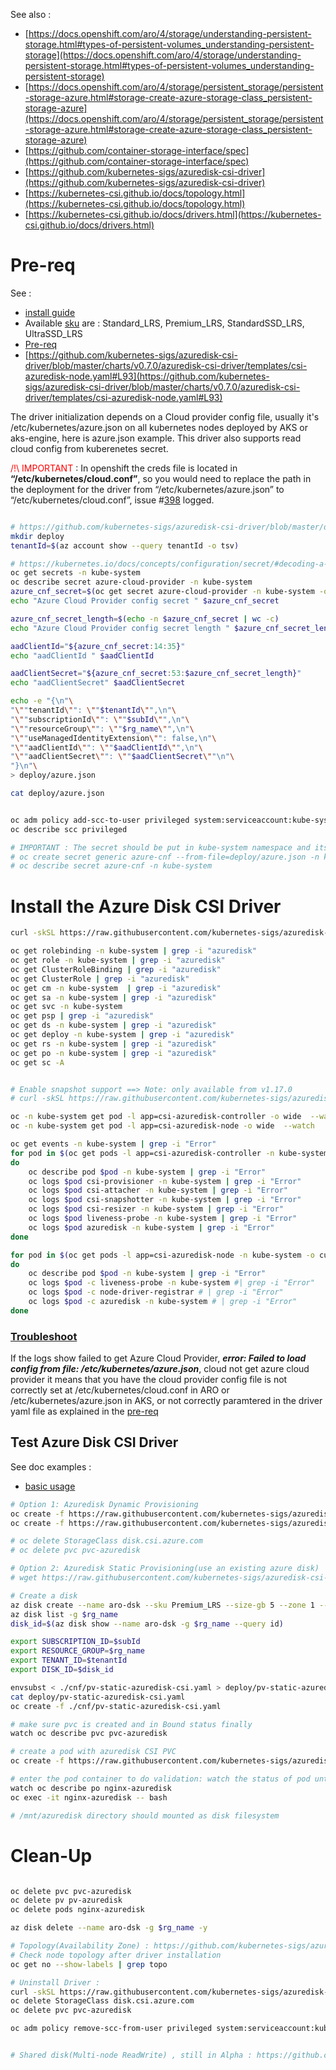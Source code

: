See also :

- [https://docs.openshift.com/aro/4/storage/understanding-persistent-storage.html#types-of-persistent-volumes_understanding-persistent-storage](https://docs.openshift.com/aro/4/storage/understanding-persistent-storage.html#types-of-persistent-volumes_understanding-persistent-storage)
- [https://docs.openshift.com/aro/4/storage/persistent_storage/persistent-storage-azure.html#storage-create-azure-storage-class_persistent-storage-azure](https://docs.openshift.com/aro/4/storage/persistent_storage/persistent-storage-azure.html#storage-create-azure-storage-class_persistent-storage-azure)
- [https://github.com/container-storage-interface/spec](https://github.com/container-storage-interface/spec)
- [https://github.com/kubernetes-sigs/azuredisk-csi-driver](https://github.com/kubernetes-sigs/azuredisk-csi-driver)
- [https://kubernetes-csi.github.io/docs/topology.html](https://kubernetes-csi.github.io/docs/topology.html)
- [https://kubernetes-csi.github.io/docs/drivers.html](https://kubernetes-csi.github.io/docs/drivers.html)

# Pre-req

See :
- [install guide](https://github.com/kubernetes-sigs/azuredisk-csi-driver/blob/master/docs/install-azuredisk-csi-driver.md)
- Available [sku](https://github.com/kubernetes-sigs/azuredisk-csi-driver/blob/master/docs/driver-parameters.md) are : Standard_LRS, Premium_LRS, StandardSSD_LRS, UltraSSD_LRS
- [Pre-req](https://github.com/kubernetes-sigs/azuredisk-csi-driver#prerequisite)
- [https://github.com/kubernetes-sigs/azuredisk-csi-driver/blob/master/charts/v0.7.0/azuredisk-csi-driver/templates/csi-azuredisk-node.yaml#L93](https://github.com/kubernetes-sigs/azuredisk-csi-driver/blob/master/charts/v0.7.0/azuredisk-csi-driver/templates/csi-azuredisk-node.yaml#L93)

The driver initialization depends on a Cloud provider config file, usually it's /etc/kubernetes/azure.json on all kubernetes nodes deployed by AKS or aks-engine, here is azure.json example. This driver also supports read cloud config from kuberenetes secret.

<span style="color:red">/!\ IMPORTANT </span> : In openshift the creds file is located in **“/etc/kubernetes/cloud.conf”**, so you would need to replace the path in the deployment for the driver from “/etc/kubernetes/azure.json” to “/etc/kubernetes/cloud.conf”, issue #[398](https://github.com/kubernetes-sigs/azuredisk-csi-driver/issues/398) logged.

```sh

# https://github.com/kubernetes-sigs/azuredisk-csi-driver/blob/master/docs/read-from-secret.md
mkdir deploy
tenantId=$(az account show --query tenantId -o tsv)

# https://kubernetes.io/docs/concepts/configuration/secret/#decoding-a-secret
oc get secrets -n kube-system
oc describe secret azure-cloud-provider -n kube-system
azure_cnf_secret=$(oc get secret azure-cloud-provider -n kube-system -o jsonpath="{.data.cloud-config}" | base64 --decode)
echo "Azure Cloud Provider config secret " $azure_cnf_secret

azure_cnf_secret_length=$(echo -n $azure_cnf_secret | wc -c)
echo "Azure Cloud Provider config secret length " $azure_cnf_secret_length

aadClientId="${azure_cnf_secret:14:35}"
echo "aadClientId " $aadClientId

aadClientSecret="${azure_cnf_secret:53:$azure_cnf_secret_length}"
echo "aadClientSecret" $aadClientSecret

echo -e "{\n"\
"\""tenantId\"": \""$tenantId\"",\n"\
"\""subscriptionId\"": \""$subId\"",\n"\
"\""resourceGroup\"": \""$rg_name\"",\n"\
"\""useManagedIdentityExtension\"": false,\n"\
"\""aadClientId\"": \""$aadClientId\"",\n"\
"\""aadClientSecret\"": \""$aadClientSecret\""\n"\
"}\n"\
> deploy/azure.json

cat deploy/azure.json


oc adm policy add-scc-to-user privileged system:serviceaccount:kube-system:csi-azuredisk-node-sa
oc describe scc privileged

# IMPORTANT : The secret should be put in kube-system namespace and its name should be azure-cloud-provider
# oc create secret generic azure-cnf --from-file=deploy/azure.json -n kube-system
# oc describe secret azure-cnf -n kube-system
```

# Install the Azure Disk CSI Driver

```sh
curl -skSL https://raw.githubusercontent.com/kubernetes-sigs/azuredisk-csi-driver/v0.7.0/deploy/install-driver.sh | bash -s v0.7.0 --

oc get rolebinding -n kube-system | grep -i "azuredisk"
oc get role -n kube-system | grep -i "azuredisk"
oc get ClusterRoleBinding | grep -i "azuredisk"
oc get ClusterRole | grep -i "azuredisk"
oc get cm -n kube-system  | grep -i "azuredisk"
oc get sa -n kube-system | grep -i "azuredisk"
oc get svc -n kube-system
oc get psp | grep -i "azuredisk"
oc get ds -n kube-system | grep -i "azuredisk"
oc get deploy -n kube-system | grep -i "azuredisk"
oc get rs -n kube-system | grep -i "azuredisk"
oc get po -n kube-system | grep -i "azuredisk"
oc get sc -A


# Enable snapshot support ==> Note: only available from v1.17.0
# curl -skSL https://raw.githubusercontent.com/kubernetes-sigs/azuredisk-csi-driver/v0.7.0/deploy/install-driver.sh | bash -s v0.7.0 snapshot --

oc -n kube-system get pod -l app=csi-azuredisk-controller -o wide  --watch
oc -n kube-system get pod -l app=csi-azuredisk-node -o wide  --watch

oc get events -n kube-system | grep -i "Error" 
for pod in $(oc get pods -l app=csi-azuredisk-controller -n kube-system -o custom-columns=:metadata.name)
do
	oc describe pod $pod -n kube-system | grep -i "Error"
	oc logs $pod csi-provisioner -n kube-system | grep -i "Error"
    oc logs $pod csi-attacher -n kube-system | grep -i "Error"
    oc logs $pod csi-snapshotter -n kube-system | grep -i "Error"
    oc logs $pod csi-resizer -n kube-system | grep -i "Error"
    oc logs $pod liveness-probe -n kube-system | grep -i "Error"
    oc logs $pod azuredisk -n kube-system | grep -i "Error"
done

for pod in $(oc get pods -l app=csi-azuredisk-node -n kube-system -o custom-columns=:metadata.name)
do
	oc describe pod $pod -n kube-system | grep -i "Error"
    oc logs $pod -c liveness-probe -n kube-system #| grep -i "Error"
    oc logs $pod -c node-driver-registrar # | grep -i "Error"
    oc logs $pod -c azuredisk -n kube-system # | grep -i "Error"
done
```

### [Troubleshoot](https://github.com/kubernetes-sigs/azuredisk-csi-driver/blob/master/docs/csi-debug.md)

If the logs show failed to get Azure Cloud Provider, ***error: Failed to load config from file: /etc/kubernetes/azure.json***, cloud not get azure cloud provider
it means that you have the cloud provider config file is not correctly set at /etc/kubernetes/cloud.conf in ARO or /etc/kubernetes/azure.json in AKS, or not correctly paramtered in the driver yaml file as explained in the [pre-req](#Pre-req)



## Test Azure Disk CSI Driver

See doc examples :
- [basic usage](https://github.com/kubernetes-sigs/azuredisk-csi-driver/blob/master/deploy/example/e2e_usage.md)

```sh
# Option 1: Azuredisk Dynamic Provisioning
oc create -f https://raw.githubusercontent.com/kubernetes-sigs/azuredisk-csi-driver/master/deploy/example/storageclass-azuredisk-csi.yaml
oc create -f https://raw.githubusercontent.com/kubernetes-sigs/azuredisk-csi-driver/master/deploy/example/pvc-azuredisk-csi.yaml

# oc delete StorageClass disk.csi.azure.com
# oc delete pvc pvc-azuredisk

# Option 2: Azuredisk Static Provisioning(use an existing azure disk)
# wget https://raw.githubusercontent.com/kubernetes-sigs/azuredisk-csi-driver/master/deploy/example/pv-azuredisk-csi.yaml > ./cnf/pv-static-azuredisk-csi.yaml

# Create a disk
az disk create --name aro-dsk --sku Premium_LRS --size-gb 5 --zone 1 --location $location -g $rg_name 
az disk list -g $rg_name
disk_id=$(az disk show --name aro-dsk -g $rg_name --query id)

export SUBSCRIPTION_ID=$subId
export RESOURCE_GROUP=$rg_name
export TENANT_ID=$tenantId
export DISK_ID=$disk_id

envsubst < ./cnf/pv-static-azuredisk-csi.yaml > deploy/pv-static-azuredisk-csi.yaml
cat deploy/pv-static-azuredisk-csi.yaml
oc create -f ./cnf/pv-static-azuredisk-csi.yaml

# make sure pvc is created and in Bound status finally
watch oc describe pvc pvc-azuredisk

# create a pod with azuredisk CSI PVC
oc create -f https://raw.githubusercontent.com/kubernetes-sigs/azuredisk-csi-driver/master/deploy/example/nginx-pod-azuredisk.yaml

# enter the pod container to do validation: watch the status of pod until its Status changed from Pending to Running and then enter the pod container
watch oc describe po nginx-azuredisk
oc exec -it nginx-azuredisk -- bash

# /mnt/azuredisk directory should mounted as disk filesystem
```

# Clean-Up

```sh

oc delete pvc pvc-azuredisk
oc delete pv pv-azuredisk
oc delete pods nginx-azuredisk

az disk delete --name aro-dsk -g $rg_name -y

# Topology(Availability Zone) : https://github.com/kubernetes-sigs/azuredisk-csi-driver/tree/master/deploy/example/topology
# Check node topology after driver installation
oc get no --show-labels | grep topo

# Uninstall Driver : 
curl -skSL https://raw.githubusercontent.com/kubernetes-sigs/azuredisk-csi-driver/v0.7.0/deploy/uninstall-driver.sh | bash -s v0.7.0 --
oc delete StorageClass disk.csi.azure.com
oc delete pvc pvc-azuredisk

oc adm policy remove-scc-from-user privileged system:serviceaccount:kube-system:csi-azuredisk-node-sa 


# Shared disk(Multi-node ReadWrite) , still in Alpha : https://github.com/kubernetes-sigs/azuredisk-csi-driver/tree/master/deploy/example/sharedisk

```
